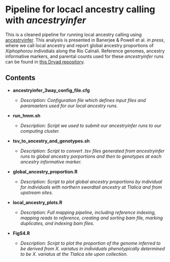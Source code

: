 # Pipeline for locacl ancestry calling with *ancestryinfer*

This is a cleaned pipeline for running local ancestry calling using [ancestryinfer](https://github.com/Schumerlab/ancestryinfer). This analysis is presented in Banerjee & Powell et al. *in press*, where we call local ancestry and report global ancestry proportions of *Xiphophorou* individials along the Rio Calnali. Reference genomes, ancestry informative markers, and parental counts used for these *ancestryinfer* runs can be found in [this Dryad repository](https://doi.org/10.5061/dryad.9kd51c5nd).

## Contents

* **ancestryinfer_3way_config_file.cfg**
	* *Description: Configuration file which defines input files and paramaeters used for our local ancestry runs.*

* **run_hmm.sh**
	* *Description: Script we used to submit our ancestryinfer runs to our computing cluster.*

* **tsv_to_ancestry_and_genotypes.sh**
	* *Description: Script to convert .tsv files generated from *ancestryinfer* runs to global ancestry porportions and then to genotypes at each ancestry informative marker.*

* **global_ancestry_proportion.R**
	* *Description: Script to plot global ancestry proportions by individual for individuals with northern swordtail ancestry at Tlalica and from upstream sites.*

* **local_ancestry_plots.R**
	* *Description: Full mapping pipeline, including reference indexing, mapping reads to reference, creating and sorting bam file, marking duplicates, and indexing bam files.*
	
* **FigS4.R**
	* *Description: Script to plot the proportion of the genome inferred to be derived from X. variatus in individuals phenotypically determined to be X. variatus at the Tlalica site upon collection.*
